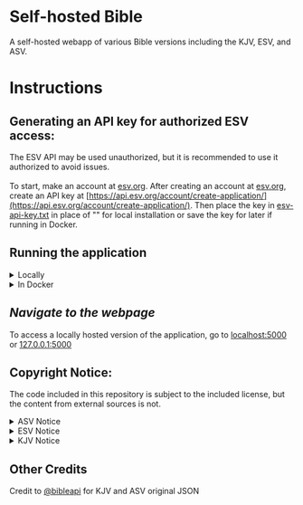 # Self-hosted Bible
A self-hosted webapp of various Bible versions including the KJV, ESV, and ASV.

# Instructions

## Generating an API key for authorized ESV access:
The ESV API may be used unauthorized, but it is recommended to use it authorized to avoid issues. <br><br>
To start, make an account at [esv.org](https://www.esv.org/). After creating an account at [esv.org](https://www.esv.org/), create an API key at [https://api.esv.org/account/create-application/](https://api.esv.org/account/create-application/). Then place the key in [esv-api-key.txt](esv-api-key.txt) in place of "<key-goes-here>" for local installation or save the key for later if running in Docker.

## Running the application
<details>
    <summary>Locally</summary>

#### *Install Python 3*
This application requires Python 3 to run. To install it on Windows, download and run the installer at [python.org](https://www.python.org/downloads/). For Linux installation, you likely already have Python installed but maybe not pip. In this case, install python3 (if not already installed) and py3-pip (or whatever the package name is for Python 3 pip in your package manager) through your package manager. <br><br>
Then, verify Python was installed by running `python3 --version` on Linux or `py -version` on Windows.

For more detailed installation instructions, see [realpython.com](https://realpython.com/installing-python/).

#### *Install requirements*
```sh
pip3 install -r requirements.txt
```
#### *Execute:*<br>
*(Linux / Mac)*
```sh
python3 main.py
```
or<br>
*Windows*
```ps
py main.py
```
</details>

<details>
    <summary>In Docker</summary>

#### Building the container
```sh
docker build -t self-hosted-bible .
``` 

#### Run the container (detached)
```sh
docker run -dp 5000:5000 --restart=always --name self-hosted-bible -e API_KEY=<key-goes-here> self-hosted-bible
```
#### Run the container (detached) without ESV authorization
```sh
docker run -dp 5000:5000 --restart=always --name self-hosted-bible self-hosted-bible
```
</details>

## *Navigate to the webpage*
To access a locally hosted version of the application, go to [localhost:5000](http://localhost:5000) or [127.0.0.1:5000](http://127.0.0.1:5000)

## Copyright Notice:
The code included in this repository is subject to the included license, but the content from external sources is not.

<details>
    <summary>ASV Notice</summary>

> Scripture quotations marked “ASV” are taken from the American Standard Version Bible (Public Domain).
</details>

<details>
    <summary>ESV Notice</summary>

>Scripture quotations marked “ESV” are from the ESV® Bible (The Holy Bible, English Standard Version®), copyright © 2001 by Crossway, a publishing ministry of Good News Publishers. Used by permission. All rights reserved. The ESV text may not be quoted in any publication made available to the public by a Creative Commons license. The ESV may not be translated into any other language.
>
>Users may not copy or download more than 500 verses of the ESV Bible or more than one half of any book of the ESV Bible.
</details>

<details>
    <summary>KJV Notice</summary>

> Rights in The Authorized Version of the Bible (King James Bible) in the United Kingdom are vested in the Crown and administered by the Crown’s patentee, Cambridge University Press. The reproduction by any means of the text of the King James Version is permitted to a maximum of five hundred (500) verses for liturgical and non-commercial educational use, provided that the verses quoted neither amount to a complete book of the Bible nor represent 25 per cent or more of the total text of the work in which they are quoted, subject to the following acknowledgement being included:
> Scripture quotations from The Authorized (King James) Version. Rights in the Authorized Version in the United Kingdom are vested in the Crown. Reproduced by permission of the Crown’s patentee, Cambridge University Press
> When quotations from the KJV text are used in materials not being made available for sale, such as church bulletins, orders of service, posters, presentation materials, or similar media, a complete copyright notice is not required but the initials KJV must appear at the end of the quotation.
> Rights or permission requests (including but not limited to reproduction in commercial publications) that exceed the above guidelines must be directed to the Permissions Department, Cambridge University Press, University Printing House, Shaftesbury Road, Cambridge CB2 8BS, UK (https://www.cambridge.org/about-us/rights-permissions) and approved in writing.
</details>

## Other Credits
Credit to [@bibleapi](https://github.com/bibleapi/bibleapi-bibles-json) for KJV and ASV original JSON
